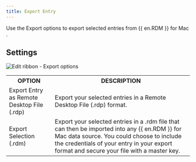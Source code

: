 ```yaml
---
title: Export Entry
---
```

Use the Export options to export selected entries from {{ en.RDM }} for Mac . 

## Settings 

![Edit ribbon - Export options](https://webdevolutions.azureedge.net/docs/en/rdm/mac/clip10353.png) 

<table>
	<tr>
		<th>
OPTION 
		</th>
		<th>
DESCRIPTION 
		</th>
	</tr>
	<tr>
		<td>
Export Entry as Remote Desktop File (.rdp) 
		</td>
		<td>
Export your selected entries in a Remote Desktop File (.rdp) format. 
		</td>
	</tr>
	<tr>
		<td>
Export Selection (.rdm) 
		</td>
		<td>
Export your selected entries in a .rdm file that can then be imported into any {{ en.RDM }} for Mac data source. You could choose to include the credentials of your entry in your export format and secure your file with a master key. 
		</td>
	</tr>
</table>


